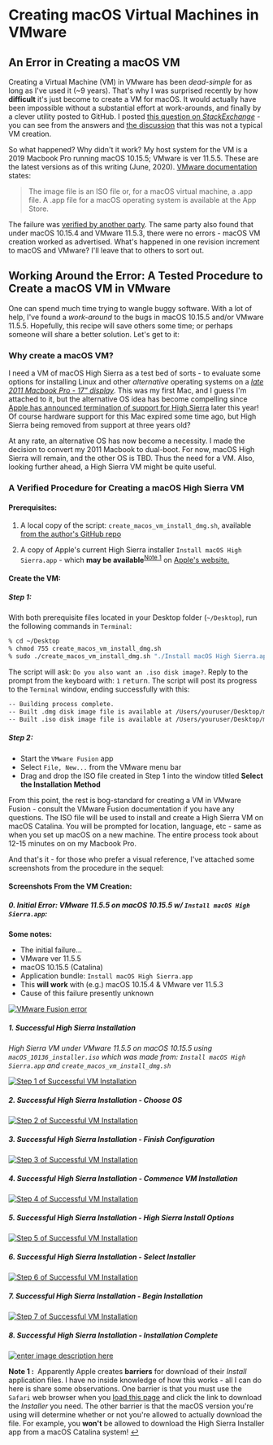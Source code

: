 # Creating macOS Virtual Machines in VMware

## An Error in Creating a macOS VM

Creating a Virtual Machine (VM) in VMware has been *dead-simple* for as long as I've used it (~9 years). That's why I was surprised recently by how **difficult** it's just become to create a VM for macOS. It would actually have been impossible without a substantial effort at work-arounds, and finally by a clever utility posted to GitHub. I posted [this question on *StackExchange*](https://apple.stackexchange.com/questions/393753/creating-high-sierra-as-vm-under-vmware-fusion) - you can see from the answers and [the discussion](https://chat.stackexchange.com/rooms/109326/discussion-between-seamus-and-user3439894) that this was not a typical VM creation.

So what happened? Why didn't it work? My host system for the VM is a 2019 Macbook Pro running macOS 10.15.5; VMware is ver 11.5.5. These are the latest versions as of this writing (June, 2020). [VMware documentation](https://docs.vmware.com/en/VMware-Fusion/11/com.vmware.fusion.using.doc/GUID-B7A0B805-BFEA-4BD3-99D8-A914897D7C36.html) states: 

>The image file is an ISO file or, for a macOS virtual machine, a .app  file. A .app file for a macOS operating system is available at the App  Store. 

The failure was [verified by another party](https://chat.stackexchange.com/transcript/message/54657972#54657972). The same party also found that under macOS 10.15.4 and VMware 11.5.3, there were no errors - macOS VM creation worked as advertised. What's happened in one revision increment to macOS and VMware? I'll leave that to others to sort out.

## Working Around the Error: A Tested Procedure to Create a macOS VM in VMware

One can spend much time trying to wangle buggy software. With a lot of help, I've found a *work-around* to the bugs in macOS 10.15.5 and/or VMware 11.5.5. Hopefully, this recipe will save others some time; or perhaps someone will share a better solution. Let's get to it:

### Why create a macOS VM?

I need a VM of macOS High Sierra as a test bed of sorts - to evaluate some options for installing Linux and other *alternative* operating systems on a [*late 2011 Macbook Pro - 17" display*](https://support.apple.com/kb/SP646?locale=en_US). This was my first Mac, and I guess I'm attached to it, but the alternative OS idea has become compelling since [Apple has announced termination of support for High Sierra](https://en.wikipedia.org/wiki/MacOS#Release_history) later this year! Of course hardware support for this Mac expired some time ago, but High Sierra being removed from support at three years old? 

At any rate, an alternative OS has now become a necessity. I made the decision to convert my 2011 Macbook to dual-boot. For now, macOS High Sierra will remain, and the other OS is TBD. Thus the need for a VM. Also, looking further ahead, a High Sierra VM might be quite useful.

### A Verified Procedure for Creating a macOS High Sierra VM

#### Prerequisites:

1. A local copy of the script: `create_macos_vm_install_dmg.sh`, available [from the author's GitHub repo](https://github.com/rtrouton/create_macos_vm_install_dmg) 

2. A copy of Apple's current High Sierra installer `Install macOS High Sierra.app` - which **may be available**<sup id="a1">[Note 1](#f1)</sup> on [Apple's website.](https://support.apple.com/en-us/HT201372) 

#### Create the VM:

##### Step 1:

With both prerequisite files located in your Desktop folder (`~/Desktop`), run the following commands in `Terminal`:

```zsh
% cd ~/Desktop
% chmod 755 create_macos_vm_install_dmg.sh
% sudo ./create_macos_vm_install_dmg.sh "./Install macOS High Sierra.app" ~/Desktop
```

The script will ask: `Do you also want an .iso disk image?`. Reply to the prompt from the keyboard with: `1` <kbd>return</kbd>. The script will post its progress to the `Terminal` window, ending successfully with this: 

```zsh
-- Building process complete.
-- Built .dmg disk image file is available at /Users/youruser/Desktop/macOS_10136_installer.dmg
-- Built .iso disk image file is available at /Users/youruser/Desktop/macOS_10136_installer.iso
```

##### Step 2:

  * Start the `VMware Fusion` app 
  * Select `File, New...` from the VMware menu bar 
  * Drag and drop the ISO file created in Step 1 into the window titled **Select the Installation Method**

From this point, the rest is bog-standard for creating a VM in VMware Fusion - consult the VMware Fusion documentation if you have any questions. The ISO file will be used to install and create a High Sierra VM on macOS Catalina. You will be prompted for location, language, etc - same as when you set up macOS on a new machine. The entire process took about 12-15 minutes on on my Macbook Pro.  

And that's it - for those who prefer a visual reference, I've attached some screenshots from the procedure in the sequel: 

#### Screenshots From the VM Creation:

##### 0. Initial Error: VMware 11.5.5 on macOS 10.15.5 w/ `Install macOS High Sierra.app`:

**Some notes:** 
  - The initial failure... 
  - VMware ver 11.5.5
  - macOS 10.15.5 (Catalina)
  - Application bundle: `Install macOS High Sierra.app`
  - This **will work** with (e.g.) macOS 10.15.4 & VMware ver 11.5.3
  - Cause of this failure presently unknown

[![VMware Fusion error][1]][1] 

##### 1. Successful High Sierra Installation

  *High Sierra VM under VMware 11.5.5 on macOS 10.15.5 using `macOS_10136_installer.iso` which was made from: `Install macOS High Sierra.app` and `create_macos_vm_install_dmg.sh`*

[![Step 1 of Successful VM Installation][2]][2]

##### 2. Successful High Sierra Installation - Choose OS

[![Step 2 of Successful VM Installation][3]][3]

##### 3. Successful High Sierra Installation - Finish Configuration

[![Step 3 of Successful VM Installation][4]][4]

##### 4. Successful High Sierra Installation - Commence VM Installation

[![Step 4 of Successful VM Installation][5]][5] 

##### 5. Successful High Sierra Installation - High Sierra Install Options

[![Step 5 of Successful VM Installation][6]][6]

##### 6. Successful High Sierra Installation - Select Installer

[![Step 6 of Successful VM Installation][7]][7]

##### 7. Successful High Sierra Installation - Begin Installation

[![Step 7 of Successful VM Installation][8]][8]

##### 8. Successful High Sierra Installation - Installation Complete

[![enter image description here][9]][9]



<b id="f1">Note 1 : </b> Apparently Apple creates **barriers** for download of their *Install* application files. I have no inside knowledge of how this works - all I can do here is share some observations. One barrier is that you  must use the `Safari` web browser when you [load this page](https://support.apple.com/en-us/HT201372) and click the link to download the *Installer* you need. The other barrier is that the macOS version you're using will determine whether or not you're allowed to actually download the file. For example, you **won't** be allowed to download the High Sierra Installer app from a macOS Catalina system!  [↩](#a1)





[1]: https://i.stack.imgur.com/MMAXL.png
[2]: https://i.stack.imgur.com/B2hmt.png
[3]: https://i.stack.imgur.com/70rgU.png
[4]: https://i.stack.imgur.com/aiwdd.png
[5]: https://i.stack.imgur.com/qhqQg.png
[6]: https://i.stack.imgur.com/MnpxL.jpg
[7]: https://i.stack.imgur.com/F9hCW.jpg
[8]: https://i.stack.imgur.com/xv6R1.jpg
[9]: https://i.stack.imgur.com/KiEav.jpg